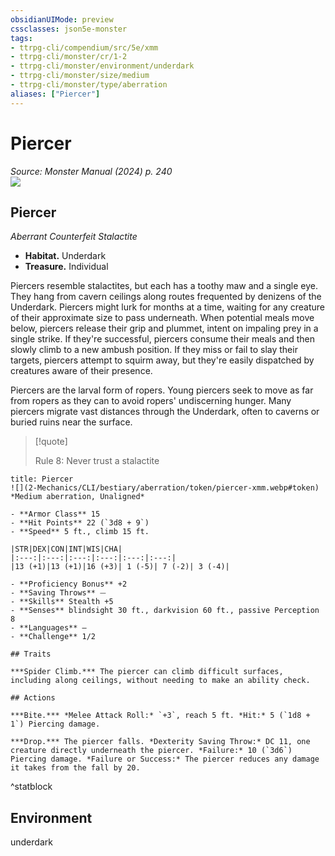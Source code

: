 ```yaml
---
obsidianUIMode: preview
cssclasses: json5e-monster
tags:
- ttrpg-cli/compendium/src/5e/xmm
- ttrpg-cli/monster/cr/1-2
- ttrpg-cli/monster/environment/underdark
- ttrpg-cli/monster/size/medium
- ttrpg-cli/monster/type/aberration
aliases: ["Piercer"]
---
```

# Piercer
*Source: Monster Manual (2024) p. 240*  
![](2-Mechanics/CLI/bestiary/aberration/img/piercer.webp#right)

## Piercer

*Aberrant Counterfeit Stalactite*

- **Habitat.** Underdark  
- **Treasure.** Individual  

Piercers resemble stalactites, but each has a toothy maw and a single eye. They hang from cavern ceilings along routes frequented by denizens of the Underdark. Piercers might lurk for months at a time, waiting for any creature of their approximate size to pass underneath. When potential meals move below, piercers release their grip and plummet, intent on impaling prey in a single strike. If they're successful, piercers consume their meals and then slowly climb to a new ambush position. If they miss or fail to slay their targets, piercers attempt to squirm away, but they're easily dispatched by creatures aware of their presence.

Piercers are the larval form of ropers. Young piercers seek to move as far from ropers as they can to avoid ropers' undiscerning hunger. Many piercers migrate vast distances through the Underdark, often to caverns or buried ruins near the surface.

> [!quote]  
> 
> Rule 8: Never trust a stalactite


```ad-statblock
title: Piercer
![](2-Mechanics/CLI/bestiary/aberration/token/piercer-xmm.webp#token)
*Medium aberration, Unaligned*

- **Armor Class** 15 
- **Hit Points** 22 (`3d8 + 9`) 
- **Speed** 5 ft., climb 15 ft.

|STR|DEX|CON|INT|WIS|CHA|
|:---:|:---:|:---:|:---:|:---:|:---:|
|13 (+1)|13 (+1)|16 (+3)| 1 (-5)| 7 (-2)| 3 (-4)|

- **Proficiency Bonus** +2
- **Saving Throws** ⏤
- **Skills** Stealth +5
- **Senses** blindsight 30 ft., darkvision 60 ft., passive Perception 8
- **Languages** —
- **Challenge** 1/2

## Traits

***Spider Climb.*** The piercer can climb difficult surfaces, including along ceilings, without needing to make an ability check.

## Actions

***Bite.*** *Melee Attack Roll:* `+3`, reach 5 ft. *Hit:* 5 (`1d8 + 1`) Piercing damage.

***Drop.*** The piercer falls. *Dexterity Saving Throw:* DC 11, one creature directly underneath the piercer. *Failure:* 10 (`3d6`) Piercing damage. *Failure or Success:* The piercer reduces any damage it takes from the fall by 20.
```
^statblock

## Environment

underdark